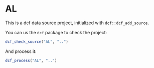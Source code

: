 # AL

This is a dcf data source project, initialized with `dcf::dcf_add_source`.

You can us the `dcf` package to check the project:

```R
dcf_check_source("AL", "..")
```

And process it:

```R
dcf_process("AL", "..")
```
